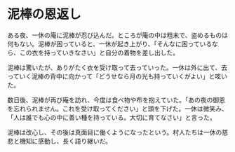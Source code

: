 # 泥棒の恩返し

ある夜、一休の庵に泥棒が忍び込んだ。ところが庵の中は粗末で、盗めるものは何もない。泥棒が困っていると、一休が起き上がり、「そんなに困っているなら、この衣を持っていきなさい」と自分の着物を差し出した。

泥棒は驚いたが、ありがたく衣を受け取って去っていった。一休は外に出て、去っていく泥棒の背中に向かって「どうせなら月の光も持っていくがよい」と呟いた。

数日後、泥棒が再び庵を訪れ、今度は食べ物や布を抱えていた。「あの夜の御恩を忘れられません。これを受け取ってください」と頭を下げた。一休は微笑み、「人は誰でも心の中に善い種を持っている。大切に育てなさい」と言った。

泥棒は改心し、その後は真面目に働くようになったという。村人たちは一休の慈悲と機知に感動し、長く語り継いだ。
